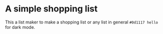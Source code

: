 # A simple shopping list
This a list maker to make a shopping list or any list in general
`#0d1117 hello` for dark mode.
